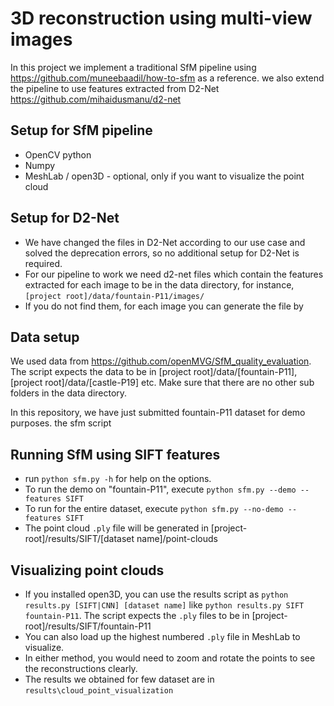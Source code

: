 # 3D reconstruction using multi-view images

In this project we implement a traditional SfM pipeline using https://github.com/muneebaadil/how-to-sfm as a reference. 
we also extend the pipeline to use features extracted from D2-Net https://github.com/mihaidusmanu/d2-net

Setup for SfM pipeline
---------------

- OpenCV python
- Numpy
- MeshLab / open3D - optional, only if you want to visualize the point cloud

Setup for D2-Net
----------

- We have changed the files in D2-Net according to our use case and solved the deprecation errors, so no additional setup for D2-Net is required.
- For our pipeline to work we need d2-net files which contain the features extracted for each image to be in the data directory, for instance, `[project root]/data/fountain-P11/images/`
- If you do not find them, for each image you can generate the file by 

Data setup
----------
We used data from https://github.com/openMVG/SfM_quality_evaluation.
The script expects the data to be in [project root]/data/[fountain-P11], [project root]/data/[castle-P19] etc. 
Make sure that there are no other sub folders in the data directory.

In this repository, we have just submitted fountain-P11 dataset for demo purposes. the sfm script

Running SfM using SIFT features
-------------------------------

- run `python sfm.py -h` for help on the options.
- To run the demo on "fountain-P11", execute `python sfm.py --demo --features SIFT`
- To run for the entire dataset, execute `python sfm.py --no-demo --features SIFT`
- The point cloud `.ply` file will be generated in [project-root]/results/SIFT/[dataset name]/point-clouds

Visualizing point clouds
------------------------

- If you installed open3D, you can use the results script as  `python results.py [SIFT|CNN] [dataset name]` like `python results.py SIFT fountain-P11`. The script expects the `.ply` files to be in [project-root]/results/SIFT/fountain-P11
- You can also load up the highest numbered `.ply` file in MeshLab to visualize.
- In either method, you would need to zoom and rotate the points to see the reconstructions clearly.
- The results we obtained for few dataset are in `results\cloud_point_visualization`


